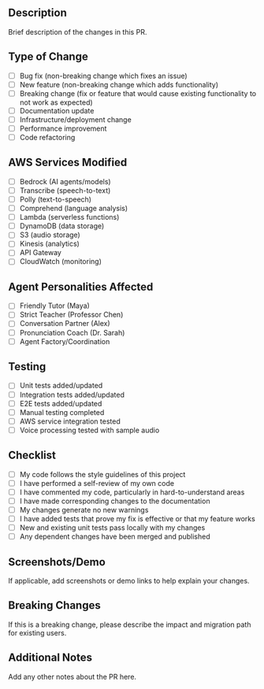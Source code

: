 ## Description
Brief description of the changes in this PR.

## Type of Change
- [ ] Bug fix (non-breaking change which fixes an issue)
- [ ] New feature (non-breaking change which adds functionality)
- [ ] Breaking change (fix or feature that would cause existing functionality to not work as expected)
- [ ] Documentation update
- [ ] Infrastructure/deployment change
- [ ] Performance improvement
- [ ] Code refactoring

## AWS Services Modified
- [ ] Bedrock (AI agents/models)
- [ ] Transcribe (speech-to-text)
- [ ] Polly (text-to-speech)
- [ ] Comprehend (language analysis)
- [ ] Lambda (serverless functions)
- [ ] DynamoDB (data storage)
- [ ] S3 (audio storage)
- [ ] Kinesis (analytics)
- [ ] API Gateway
- [ ] CloudWatch (monitoring)

## Agent Personalities Affected
- [ ] Friendly Tutor (Maya)
- [ ] Strict Teacher (Professor Chen)
- [ ] Conversation Partner (Alex)
- [ ] Pronunciation Coach (Dr. Sarah)
- [ ] Agent Factory/Coordination

## Testing
- [ ] Unit tests added/updated
- [ ] Integration tests added/updated
- [ ] E2E tests added/updated
- [ ] Manual testing completed
- [ ] AWS service integration tested
- [ ] Voice processing tested with sample audio

## Checklist
- [ ] My code follows the style guidelines of this project
- [ ] I have performed a self-review of my own code
- [ ] I have commented my code, particularly in hard-to-understand areas
- [ ] I have made corresponding changes to the documentation
- [ ] My changes generate no new warnings
- [ ] I have added tests that prove my fix is effective or that my feature works
- [ ] New and existing unit tests pass locally with my changes
- [ ] Any dependent changes have been merged and published

## Screenshots/Demo
If applicable, add screenshots or demo links to help explain your changes.

## Breaking Changes
If this is a breaking change, please describe the impact and migration path for existing users.

## Additional Notes
Add any other notes about the PR here.